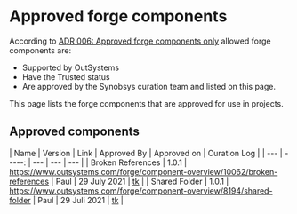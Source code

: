 # Approved forge components

According to [ADR 006: Approved forge components only](ADR-006-approved-forge-components-only.html) allowed forge components are:
* Supported by OutSystems
* Have the Trusted status
* Are approved by the Synobsys curation team and listed on this page.

This page lists the forge components that are approved for use in projects.

## Approved components

| Name | Version | Link | Approved By | Approved on | Curation Log |
| --- | -----: | --- | --- | --- |
| Broken References | 1.0.1 | <https://www.outsystems.com/forge/component-overview/10062/broken-references> | Paul | 29 July 2021 | [tk](tk) |
| Shared Folder | 1.0.1 | <https://www.outsystems.com/forge/component-overview/8194/shared-folder> | Paul | 29 Juli 2021 | [tk](tk) |

